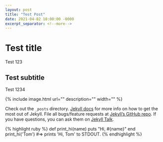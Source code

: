 ```yaml
---
layout: post
title: "Test Post"
date: 2021-04-02 10:00:00 -0000
excerpt_separator: <!--more-->
---
```

# Test title
Test 123
## Test subtitle
Test 1234
<!--more-->
{% include image.html url="" description="" width="" %}

Check out the `_posts` directory. [Jekyll docs][jekyll-docs] for more info on how to get the most out of Jekyll. File all bugs/feature requests at [Jekyll’s GitHub repo][jekyll-gh]. If you have questions, you can ask them on [Jekyll Talk][jekyll-talk].

{% highlight ruby %}
def print_hi(name)
  puts "Hi, #{name}"
end
print_hi('Tom')
#=> prints 'Hi, Tom' to STDOUT.
{% endhighlight %}

[jekyll-docs]: https://jekyllrb.com/docs/home
[jekyll-gh]:   https://github.com/jekyll/jekyll
[jekyll-talk]: https://talk.jekyllrb.com/
